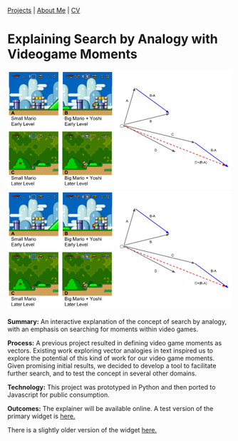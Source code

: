 [Projects](index.html) | [About Me](bio.html) | [CV](CV.html) 

# Explaining Search by Analogy with Videogame Moments

  <div class="project-slideshow">
  
  <div>
  
   <img src="Analogy.png">
  
  </div>
  
   <div>
  
   <img src="Analogy.png">
  
  </div>
  
  </div>

<div markdown="1" >

**Summary:** An interactive explanation of the concept of search by analogy, with an emphasis on searching for moments within video games.

**Process:** A previous project resulted in defining video game moments as vectors. 
Existing work exploring vector analogies in text inspired us to explore the potential of this kind of work for our video game moments. 
Given promising initial results, we decided to develop a tool to facilitate further search, and to test the concept in several other domains. 

**Technology:** This project was prototyped in Python and then ported to Javascript for public consumption.

**Outcomes:** The explainer will be available online. A test version of the primary widget is [here.](https://barrettrees.com/search_by_analogy_interactive/graph_test.2.html)

There is a slightly older version of the widget [here.](http://barrettrees.com/analogy_javascript_test.html)

</div>

